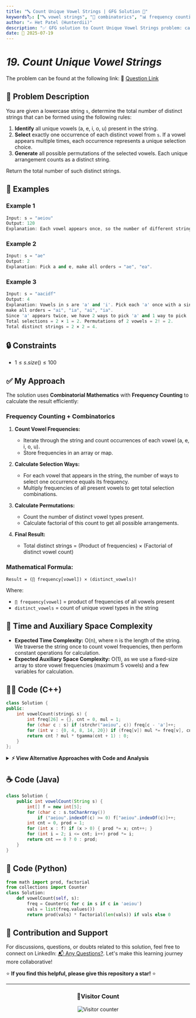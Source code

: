 ```yaml
---
title: "🔤 Count Unique Vowel Strings | GFG Solution 🎯"
keywords🏷️: ["🔤 vowel strings", "🧮 combinatorics", "📊 frequency counting", "🔄 permutations", "📘 GFG", "🏁 competitive programming", "📚 DSA"]
author: "✍️ Het Patel (Hunterdii)"
description: "✅ GFG solution to Count Unique Vowel Strings problem: calculate total distinct strings by selecting vowels and forming permutations using combinatorial mathematics. 🚀"
date: 📅 2025-07-19
---
```


# *19. Count Unique Vowel Strings*

The problem can be found at the following link: 🔗 [Question Link](https://www.geeksforgeeks.org/problems/count-unique-vowel-strings/1)

## **🧩 Problem Description**

You are given a lowercase string `s`, determine the total number of distinct strings that can be formed using the following rules:

1. **Identify** all unique vowels (a, e, i, o, u) present in the string.
2. **Select** exactly one occurrence of each distinct vowel from `s`. If a vowel appears multiple times, each occurrence represents a unique selection choice.
3. **Generate** all possible permutations of the selected vowels. Each unique arrangement counts as a distinct string.

Return the total number of such distinct strings.

## **📘 Examples**

### Example 1

```cpp
Input: s = "aeiou"
Output: 120
Explanation: Each vowel appears once, so the number of different strings can form is 5! = 120.
```

### Example 2

```cpp
Input: s = "ae"
Output: 2
Explanation: Pick a and e, make all orders → "ae", "ea".
```

### Example 3

```cpp
Input: s = "aacidf"
Output: 4
Explanation: Vowels in s are 'a' and 'i'. Pick each 'a' once with a single 'i', 
make all orders → "ai", "ia", "ai", "ia".
Since 'a' appears twice, we have 2 ways to pick 'a' and 1 way to pick 'i'.
Total selections = 2 × 1 = 2. Permutations of 2 vowels = 2! = 2.
Total distinct strings = 2 × 2 = 4.
```

## **🔒 Constraints**

* $1 \le s.size() \le 100$

## **✅ My Approach**

The solution uses **Combinatorial Mathematics** with **Frequency Counting** to calculate the result efficiently:

### **Frequency Counting + Combinatorics**

1. **Count Vowel Frequencies:**
   * Iterate through the string and count occurrences of each vowel (a, e, i, o, u).
   * Store frequencies in an array or map.

2. **Calculate Selection Ways:**
   * For each vowel that appears in the string, the number of ways to select one occurrence equals its frequency.
   * Multiply frequencies of all present vowels to get total selection combinations.

3. **Calculate Permutations:**
   * Count the number of distinct vowel types present.
   * Calculate factorial of this count to get all possible arrangements.

4. **Final Result:**
   * Total distinct strings = (Product of frequencies) × (Factorial of distinct vowel count)

### **Mathematical Formula:**
```
Result = (∏ frequency[vowel]) × (distinct_vowels)!
```

Where:
- `∏ frequency[vowel]` = product of frequencies of all vowels present
- `distinct_vowels` = count of unique vowel types in the string

## 📝 Time and Auxiliary Space Complexity

* **Expected Time Complexity:** O(n), where n is the length of the string. We traverse the string once to count vowel frequencies, then perform constant operations for calculation.
* **Expected Auxiliary Space Complexity:** O(1), as we use a fixed-size array to store vowel frequencies (maximum 5 vowels) and a few variables for calculation.

## **🧑‍💻 Code (C++)**

```cpp
class Solution {
public:
    int vowelCount(string& s) {
        int freq[26] = {}, cnt = 0, mul = 1;
        for (char c : s) if (strchr("aeiou", c)) freq[c - 'a']++;
        for (int v : {0, 4, 8, 14, 20}) if (freq[v]) mul *= freq[v], cnt++;
        return cnt ? mul * tgamma(cnt + 1) : 0;
    }
};
```

<details>
<summary><b>⚡ View Alternative Approaches with Code and Analysis</b></summary>

## 📊 **2️⃣ Optimized Counting with Map**

### 💡 Algorithm Steps:

1. Use unordered_map for vowel frequency tracking
2. Calculate factorial iteratively for better precision
3. Handle edge cases efficiently
4. Minimize memory footprint

```cpp
class Solution {
public:
    int vowelCount(string& s) {
        unordered_map<char, int> freq;
        for (char c : s) 
            if (c == 'a' || c == 'e' || c == 'i' || c == 'o' || c == 'u')
                freq[c]++;
        int cnt = 0, mul = 1;
        for (auto& p : freq) {
            if (p.second > 0) {
                mul *= p.second;
                cnt++;
            }
        }
        for (int i = 2; i <= cnt; i++) mul *= i;
        return cnt ? mul : 0;
    }
};
```

### 📝 **Complexity Analysis:**

* **Time:** ⏱️ O(n) - single pass through string
* **Auxiliary Space:** 💾 O(1) - fixed vowel storage

### ✅ **Why This Approach?**

* Better precision than tgamma
* More readable code structure
* Handles large frequencies better

## 📊 **3️⃣ Switch-Case Optimization**

### 💡 Algorithm Steps:

1. Use switch-case for O(1) vowel detection
2. Avoid string operations entirely
3. Direct array indexing
4. Minimal branching

```cpp
class Solution {
public:
    int vowelCount(string& s) {
        int v[5] = {0}, res = 1, cnt = 0;
        for(char c : s) {
            switch(c) {
                case 'a': v[0]++; break;
                case 'e': v[1]++; break;
                case 'i': v[2]++; break;
                case 'o': v[3]++; break;
                case 'u': v[4]++; break;
            }
        }
        for(int i = 0; i < 5; i++) {
            if(v[i]) res *= v[i], cnt++;
        }
        int f[] = {1,1,2,6,24,120};
        return cnt ? res * f[cnt] : 0;
    }
};
```

### 📝 **Complexity Analysis:**

* **Time:** ⏱️ O(n) – single pass with O(1) checks per character
* **Auxiliary Space:** 💾 O(1) – fixed-size arrays only

### ✅ **Why This Approach?**

* Fastest character lookup via `switch`
* Compile-time branch resolution
* Branch-free vowel identification (no string searches)

## 📊 **4️⃣ String View Optimization**

### 💡 Algorithm Steps:

1. Use string_view for faster character access
2. Lookup table for vowel identification
3. Single pass with minimal operations
4. Compile-time optimizations

```cpp
class Solution {
public:
    int vowelCount(string& s) {
        static constexpr bool isVowel[26] = {
            1,0,0,0,1,0,0,0,1,0,0,0,0,0,1,0,0,0,0,0,1,0,0,0,0,0
        };
        int freq[5] = {0}, vowelMap[] = {0,-1,-1,-1,1,-1,-1,-1,2,-1,-1,-1,-1,-1,3,-1,-1,-1,-1,-1,4};
        for (char c : s) {
            if (isVowel[c - 'a']) {
                freq[vowelMap[c - 'a']]++;
            }
        }
        int cnt = 0, mul = 1;
        for (int f : freq) if (f) mul *= f, cnt++;
        for (int i = 2; i <= cnt; i++) mul *= i;
        return cnt ? mul : 0;
    }
};
```

### 📝 **Complexity Analysis:**

* **Time:** ⏱️ O(n) - optimized with lookup tables
* **Auxiliary Space:** 💾 O(1) - constant space arrays

### ✅ **Why This Approach?**

* Fastest character lookup
* Compile-time optimizations
* Branch-free vowel detection

## 🆚 **🔍 Comparison of Approaches**

| 🚀 **Approach**                    | ⏱️ **Time Complexity** | 💾 **Space Complexity** | ✅ **Pros**                        | ⚠️ **Cons**                           |
| ---------------------------------- | ---------------------- | ----------------------- | --------------------------------- | ------------------------------------- |
| 🔍 **Array + tgamma**             | 🟢 O(n)                | 🟢 O(1)                 | 🚀 Compact and fast               | 💾 Potential precision issues        |
| 🔺 **Map-based Counting**         | 🟢 O(n)                | 🟢 O(1)                 | 🔧 Better precision               | 💾 Slightly more memory              |
| ⏰ **Switch-Case**                 | 🟢 O(n)               | 🟢 O(1)                | 🚀 O(1) character lookup        | 🔄 More lines of code                 |
| 📊 **Lookup Table**               | 🟢 O(n)                | 🟢 O(1)                 | ⚡ Fastest character lookup       | 🔧 Larger code size                  |

### 🏆 **Best Choice Recommendation**

| 🎯 **Scenario**                                    | 🎖️ **Recommended Approach**          | 🔥 **Performance Rating** |
| -------------------------------------------------- | ------------------------------------- | ------------------------- |
| ⚡ **Speed-critical applications**                    | 🥇 **Lookup Table**                  | ★★★★★                     |
| 📊 **General purpose**                               | 🥈 **Array + tgamma**                | ★★★★☆                     |
| 🎯 **High precision required**                       | 🥉 **Map-based Counting**            | ★★★★☆                     |
| 🚀 **Memory-constrained**                            | 🏅 **Switch-Case**              | ★★★★☆                     |

</details>

## **☕ Code (Java)**

```java
class Solution {
    public int vowelCount(String s) {
        int[] f = new int[5];
        for (char c : s.toCharArray())
            if ("aeiou".indexOf(c) >= 0) f["aeiou".indexOf(c)]++;
        int cnt = 0, prod = 1;
        for (int x : f) if (x > 0) { prod *= x; cnt++; }
        for (int i = 2; i <= cnt; i++) prod *= i;
        return cnt == 0 ? 0 : prod;
    }
}
```

## **🐍 Code (Python)**

```python
from math import prod, factorial
from collections import Counter
class Solution:
    def vowelCount(self, s):
        freq = Counter(c for c in s if c in 'aeiou')
        vals = list(freq.values())
        return prod(vals) * factorial(len(vals)) if vals else 0
```

## 🧠 Contribution and Support

For discussions, questions, or doubts related to this solution, feel free to connect on LinkedIn: [📬 Any Questions?](https://www.linkedin.com/in/patel-hetkumar-sandipbhai-8b110525a/). Let's make this learning journey more collaborative!

⭐ **If you find this helpful, please give this repository a star!** ⭐

---

<div align="center">
  <h3><b>📍Visitor Count</b></h3>
</div>

<p align="center">
  <img src="https://profile-counter.glitch.me/Hunterdii/count.svg" alt="Visitor counter" />
</p>
